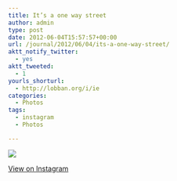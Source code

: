 ```yaml
---
title: It’s a one way street
author: admin
type: post
date: 2012-06-04T15:57:57+00:00
url: /journal/2012/06/04/its-a-one-way-street/
aktt_notify_twitter:
  - yes
aktt_tweeted:
  - 1
yourls_shorturl:
  - http://lobban.org/i/ie
categories:
  - Photos
tags:
  - instagram
  - Photos

---
```

![][1]

[View on Instagram][2]

 [1]: http://lobban.org/wp-content/uploads/HLIC/b9551b5070d74e12742ef1ff3b205b45.jpg
 [2]: http://instagr.am/p/LdSKYrKlr9/